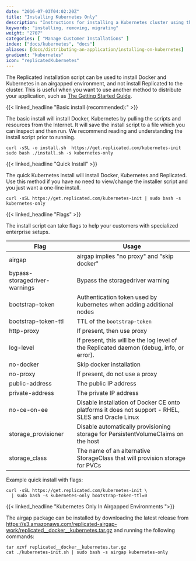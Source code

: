 ```yaml
---
date: "2016-07-03T04:02:20Z"
title: "Installing Kubernetes Only"
description: "Instructions for installing a Kubernetes cluster using the Replicated installation script."
keywords: "installing, removing, migrating"
weight: "2707"
categories: [ "Manage Customer Installations" ]
index: ["docs/kubernetes", "docs"]
aliases: [docs/distributing-an-application/installing-on-kubernetes]
gradient: "kubernetes"
icon: "replicatedKubernetes"
---
```


The Replicated installation script can be used to install Docker and Kubernetes in an airgapped environment, and not install Replicated to the cluster. This is useful when you want to use another method to distribute your application, such as [The Getting Started Guide](/guides/kubernetes-with-ship/).

{{< linked_headline "Basic install (recommended):" >}}

The basic install will install Docker, Kubernetes by pulling the scripts and resources from the Internet. It will save the install script to a file which you can inspect and then run. We recommend reading and understanding the install script prior to running.

```shell
curl -sSL -o install.sh  https://get.replicated.com/kubernetes-init
sudo bash ./install.sh -s kubernetes-only
```

{{< linked_headline "Quick Install" >}}

The quick Kubernetes install will install Docker, Kubernetes and Replicated. Use this method if you have no need to view/change the installer script and you just want a one-line install.

```shell
curl -sSL https://get.replicated.com/kubernetes-init | sudo bash -s kubernetes-only
```

{{< linked_headline "Flags" >}}

The install script can take flags to help your customers with specialized enterprise setups.

| Flag                          | Usage                                                                                              |
| ----------------------------- | -------------------------------------------------------------------------------------------------- |
| airgap                        | airgap implies "no proxy" and "skip docker"                                                        |
| bypass-storagedriver-warnings | Bypass the storagedriver warning                                                                   |
| bootstrap-token               | Authentication token used by kubernetes when adding additional nodes                               |
| bootstrap-token-ttl           | TTL of the `bootstrap-token`                                                                       |
| http-proxy                    | If present, then use proxy                                                                         |
| log-level                     | If present, this will be the log level of the Replicated daemon (debug, info, or error).           |
| no-docker                     | Skip docker installation                                                                           |
| no-proxy                      | If present, do not use a proxy                                                                     |
| public-address                | The public IP address                                                                              |
| private-address               | The private IP address                                                                             |
| no-ce-on-ee                   | Disable installation of Docker CE onto platforms it does not support - RHEL, SLES and Oracle Linux |
| storage_provisioner		| Disable automatically provisioning storage for PersistentVolumeClaims on the host				     |
| storage_class			| The name of an alternative StorageClass that will provision storage for PVCs                       |

Example quick install with flags:

```shell
curl -sSL https://get.replicated.com/kubernetes-init \
  | sudo bash -s kubernetes-only bootstrap-token-ttl=0
```

{{< linked_headline "Kubernetes Only In Airgapped Environments ">}}

The airgap package can be installed by downloading the latest release from https://s3.amazonaws.com/replicated-airgap-work/replicated__docker__kubernetes.tar.gz and running the following commands:


```shell
tar xzvf replicated__docker__kubernetes.tar.gz
cat ./kubernetes-init.sh | sudo bash -s airgap kubernetes-only
```
